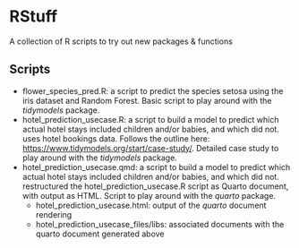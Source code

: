 # RStuff
A collection of R scripts to try out new packages &amp; functions

## Scripts
- flower_species_pred.R: a script to predict the species setosa using the iris dataset and Random Forest. Basic script to play around with the _tidymodels_ package. 
- hotel_prediction_usecase.R: a script to build a model to predict which actual hotel stays included children and/or babies, and which did not. uses hotel bookings data. Follows the outline here: https://www.tidymodels.org/start/case-study/. Detailed case study to play around with the _tidymodels_ package. 
- hotel_prediction_usecase.qmd: a script to build a model to predict which actual hotel stays included children and/or babies, and which did not. restructured the hotel_prediction_usecase.R script as Quarto document, with output as HTML. Script to play around with the _quarto_ package. 
    - hotel_prediction_usecase.html: output of the _quarto_ document rendering
    - hotel_prediction_usecase_files/libs: associated documents with the quarto document generated above